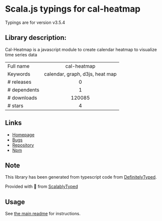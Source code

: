 
# Scala.js typings for cal-heatmap

Typings are for version v3.5.4

## Library description:
Cal-Heatmap is a javascript module to create calendar heatmap to visualize time series data

|                    |                 |
| ------------------ | :-------------: |
| Full name          | cal-heatmap |
| Keywords           | calendar, graph, d3js, heat map |
| # releases         | 0 |
| # dependents       | 1 |
| # downloads        | 120085 |
| # stars            | 4 |

## Links
- [Homepage](https://github.com/wa0x6e/cal-heatmap)
- [Bugs](https://github.com/wa0x6e/cal-heatmap/issues)
- [Repository](https://github.com/wa0x6e/cal-heatmap)
- [Npm](https://www.npmjs.com/package/cal-heatmap)
    


## Note
This library has been generated from typescript code from [DefinitelyTyped](https://definitelytyped.org).

Provided with :purple_heart: from [ScalablyTyped](https://github.com/oyvindberg/ScalablyTyped)

## Usage
See [the main readme](../../readme.md) for instructions.


